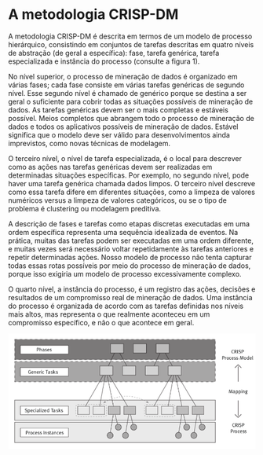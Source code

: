 # A metodologia CRISP-DM

A metodologia CRISP-DM é descrita em termos de um modelo de processo hierárquico, consistindo em conjuntos de tarefas descritas em quatro níveis de abstração (de geral a específica): fase, tarefa genérica, tarefa especializada e instância do processo (consulte a figura 1).

No nível superior, o processo de mineração de dados é organizado em várias fases; cada fase consiste em várias tarefas genéricas de segundo nível. Esse segundo nível é chamado de genérico porque se destina a ser geral o suficiente para cobrir todas as situações possíveis de mineração de dados. As tarefas genéricas devem ser o mais completas e estáveis ​​possível. Meios completos que abrangem todo o processo de mineração de dados e todos os aplicativos possíveis de mineração de dados. Estável significa que o modelo deve ser válido para desenvolvimentos ainda imprevistos, como novas técnicas de modelagem.

O terceiro nível, o nível de tarefa especializada, é o local para descrever como as ações nas tarefas genéricas devem ser realizadas em determinadas situações específicas. Por exemplo, no segundo nível, pode haver uma tarefa genérica chamada dados limpos. O terceiro nível descreve como essa tarefa difere em diferentes situações, como a limpeza de valores numéricos versus a limpeza de valores categóricos, ou se o tipo de problema é clustering ou modelagem preditiva.

A descrição de fases e tarefas como etapas discretas executadas em uma ordem específica representa uma sequência idealizada de eventos. Na prática, muitas das tarefas podem ser executadas em uma ordem diferente, e muitas vezes será necessário voltar repetidamente às tarefas anteriores e repetir determinadas ações. Nosso modelo de processo não tenta capturar todas essas rotas possíveis por meio do processo de mineração de dados, porque isso exigiria um modelo de processo excessivamente complexo.

O quarto nível, a instância do processo, é um registro das ações, decisões e resultados de um compromisso real de mineração de dados. Uma instância do processo é organizada de acordo com as tarefas definidas nos níveis mais altos, mas representa o que realmente aconteceu em um compromisso específico, e não o que acontece em geral.

![Figura 1 - Repartição em quatro níveis da metodologia CRISP-DM](./image/Figura_1_-_Repartição_em_quatro_níveis_da_metodologia_CRISP-DM.png)
